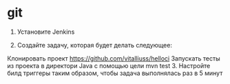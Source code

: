 # git
1. Установите Jenkins

2. Создайте задачу, которая будет делать следующее:

Клонировать проект https://github.com/vitalliuss/helloci
Запускать тесты из проекта в директори Java с помощью цели mvn test
3. Настройте билд триггеры таким образом, чтобы задача выполнялась раз в 5 минут
